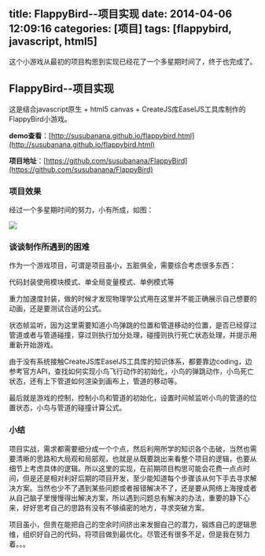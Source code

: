 title: FlappyBird--项目实现
date: 2014-04-06 12:09:16
categories: [项目]
tags: [flappybird, javascript, html5]
---

这个小游戏从最初的项目构思到实现已经花了一个多星期时间了，终于也完成了。

FlappyBird--项目实现
--------------------------

这是结合javascript原生 + html5 canvas + CreateJS库EaselJS工具库制作的FlappyBird小游戏。

**demo查看**：[http://susubanana.github.io/flappybird.html](http://susubanana.github.io/flappybird.html)

**项目地址**：[https://github.com/susubanana/FlappyBird](https://github.com/susubanana/FlappyBird)
<!--more-->

### 项目效果
经过一个多星期时间的努力，小有所成，如图：

<img src="/images/cont/flappybird-0.jpg" style="display: block" />

### 谈谈制作所遇到的困难

作为一个游戏项目，可谓是项目虽小，五脏俱全，需要综合考虑很多东西：

代码封装使用模块模式、单全局变量模式、单例模式等

重力加速度封装，做的时候才发现物理学公式用在这里并不能正确展示自己想要的动画，还是要测试合适的公式。

状态帧监听，因为这里需要知道小鸟弹跳的位置和管道移动的位置，是否已经穿过管道或者与管道碰撞，穿过则执行加分处理，碰撞则执行死亡状态处理，并提示用重新开始游戏。

由于没有系统接触CreateJS库EaselJS工具库的知识体系，都要靠边coding，边参考官方API，查找如何实现小鸟飞行动作的初始化，小鸟的弹跳动作，小鸟死亡状态，还有上下管道如何渲染到画布上，管道的移动等。

最后就是游戏的控制，控制小鸟和管道的初始化，设置时间帧监听小鸟的管道的位置状态，小鸟与管道的碰撞计算公式。

### 小结

项目实战，需求都需要细分成一个个点，然后利用所学的知识各个击破，当然也需要清晰的思路和大局观和局部观，也就是从既要跳出来看整个项目的逻辑，也要从细节上考虑具体的逻辑。所以这里的实现，在前期项目构思可能会花费一点点时间，但是还是相对利好后期的项目开发，至少能知道每个步骤该从何下手去寻求解决方案。当然也少不了遇到某些问题或者报错解决不了，还是要从网络上海搜或者从自己脑子里慢慢得出解决方案，所以遇到问题总有解决的办法，重要的静下心来，好好思考自己的思路有没有不够缜密的地方，寻求突破方案。

项目虽小，但贵在能把自己的空余时间挤出来发掘自己的潜力，锻炼自己的逻辑思维，组织好自己的代码，将项目做到最优化。尽管还有很多不足，但是我在努力着。。。



